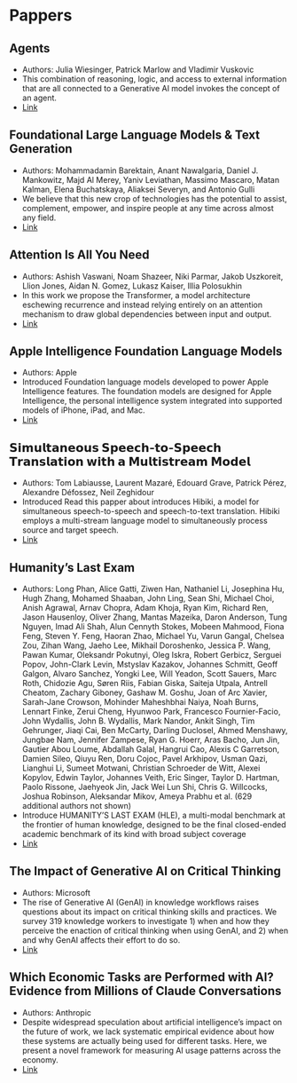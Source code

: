 # Pappers

## Agents
- Authors: Julia Wiesinger, Patrick Marlow and Vladimir Vuskovic
- This combination of reasoning, logic, and access to external information that are all connected to a Generative AI model invokes the concept of an agent.
- [Link](https://www.kaggle.com/whitepaper-agents)

## Foundational Large Language Models & Text Generation
- Authors: Mohammadamin Barektain, Anant Nawalgaria, Daniel J. Mankowitz, Majd Al Merey, Yaniv Leviathan, Massimo Mascaro, Matan Kalman, Elena Buchatskaya, Aliaksei Severyn, and Antonio Gulli
- We believe that this new crop of technologies has the potential to assist, complement, empower, and inspire people at any time across almost any field.
- [Link](https://www.kaggle.com/whitepaper-foundational-llm-and-text-generation)

## Attention Is All You Need
- Authors: Ashish Vaswani, Noam Shazeer, Niki Parmar, Jakob Uszkoreit, Llion Jones, Aidan N. Gomez, Lukasz Kaiser, Illia Polosukhin
- In this work we propose the Transformer, a model architecture eschewing recurrence and instead relying entirely on an attention mechanism to draw global dependencies between input and output.
- [Link](https://arxiv.org/abs/1706.03762)

## Apple Intelligence Foundation Language Models
- Authors: Apple
- Introduced Foundation language models developed to power Apple Intelligence features. The foundation models are designed for Apple Intelligence, the personal intelligence system integrated into supported models of iPhone, iPad, and Mac.
- [Link](https://arxiv.org/pdf/2407.21075)


## 𝗦𝗶𝗺𝘂𝗹𝘁𝗮𝗻𝗲𝗼𝘂𝘀 𝗦𝗽𝗲𝗲𝗰𝗵-𝘁𝗼-𝗦𝗽𝗲𝗲𝗰𝗵 𝗧𝗿𝗮𝗻𝘀𝗹𝗮𝘁𝗶𝗼𝗻 𝘄𝗶𝘁𝗵 𝗮 𝗠𝘂𝗹𝘁𝗶𝘀𝘁𝗿𝗲𝗮𝗺 𝗠𝗼𝗱𝗲𝗹
- Authors: Tom Labiausse, Laurent Mazaré, Edouard Grave, Patrick Pérez, Alexandre Défossez, Neil Zeghidour
- Introduced Read this papper about introduces Hibiki, a model for simultaneous speech-to-speech and speech-to-text translation. Hibiki employs a multi-stream language model to simultaneously process source and target speech.
- [Link](https://arxiv.org/abs/2502.03382)

## Humanity’s Last Exam
- Authors: Long Phan, Alice Gatti, Ziwen Han, Nathaniel Li, Josephina Hu, Hugh Zhang, Mohamed Shaaban, John Ling, Sean Shi, Michael Choi, Anish Agrawal, Arnav Chopra, Adam Khoja, Ryan Kim, Richard Ren, Jason Hausenloy, Oliver Zhang, Mantas Mazeika, Daron Anderson, Tung Nguyen, Imad Ali Shah, Alun Cennyth Stokes, Mobeen Mahmood, Fiona Feng, Steven Y. Feng, Haoran Zhao, Michael Yu, Varun Gangal, Chelsea Zou, Zihan Wang, Jaeho Lee, Mikhail Doroshenko, Jessica P. Wang, Pawan Kumar, Oleksandr Pokutnyi, Oleg Iskra, Robert Gerbicz, Serguei Popov, John-Clark Levin, Mstyslav Kazakov, Johannes Schmitt, Geoff Galgon, Alvaro Sanchez, Yongki Lee, Will Yeadon, Scott Sauers, Marc Roth, Chidozie Agu, Søren Riis, Fabian Giska, Saiteja Utpala, Antrell Cheatom, Zachary Giboney, Gashaw M. Goshu, Joan of Arc Xavier, Sarah-Jane Crowson, Mohinder Maheshbhai Naiya, Noah Burns, Lennart Finke, Zerui Cheng, Hyunwoo Park, Francesco Fournier-Facio, John Wydallis, John B. Wydallis, Mark Nandor, Ankit Singh, Tim Gehrunger, Jiaqi Cai, Ben McCarty, Darling Duclosel, Ahmed Menshawy, Jungbae Nam, Jennifer Zampese, Ryan G. Hoerr, Aras Bacho, Jun Jin, Gautier Abou Loume, Abdallah Galal, Hangrui Cao, Alexis C Garretson, Damien Sileo, Qiuyu Ren, Doru Cojoc, Pavel Arkhipov, Usman Qazi, Lianghui Li, Sumeet Motwani, Christian Schroeder de Witt, Alexei Kopylov, Edwin Taylor, Johannes Veith, Eric Singer, Taylor D. Hartman, Paolo Rissone, Jaehyeok Jin, Jack Wei Lun Shi, Chris G. Willcocks, Joshua Robinson, Aleksandar Mikov, Ameya Prabhu et al. (629 additional authors not shown)
- Introduce HUMANITY’S LAST EXAM (HLE), a multi-modal benchmark at the frontier of human knowledge, designed to be the final closed-ended academic benchmark of its kind with broad subject coverage
- [Link](https://arxiv.org/abs/2501.14249)

## The Impact of Generative AI on Critical Thinking
- Authors: Microsoft
- The rise of Generative AI (GenAI) in knowledge workflows raises questions about its impact on critical thinking skills and practices. We survey 319 knowledge workers to investigate 1) when and how they perceive the enaction of critical thinking when using GenAI, and 2) when and why GenAI affects their effort to do so.
- [Link](https://www.microsoft.com/en-us/research/uploads/prod/2025/01/lee_2025_ai_critical_thinking_survey.pdf)

## Which Economic Tasks are Performed with AI? Evidence from Millions of Claude Conversations
- Authors: Anthropic
- Despite widespread speculation about artificial intelligence’s impact on the future of work, we lack systematic empirical evidence about how these systems are actually being used for different tasks. Here, we present a novel framework for measuring AI usage patterns across the economy. 
- [Link](https://www.anthropic.com/news/the-anthropic-economic-index)


